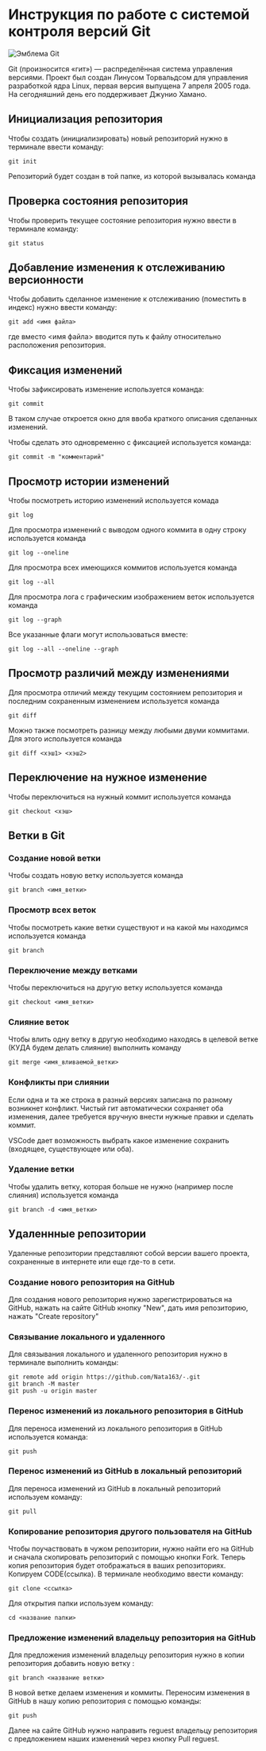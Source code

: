 # **Инструкция по работе с системой контроля версий Git**

![Эмблема Git](git.jpg)

Git (произносится «гит») — распределённая система управления версиями. Проект был создан Линусом Торвальдсом для управления разработкой ядра Linux, первая версия выпущена 7 апреля 2005 года. На сегодняшний день его поддерживает Джунио Хамано.

## Инициализация репозитория

Чтобы создать (инициализировать) новый репозиторий нужно в терминале ввести команду:

    git init

Репозиторий будет создан в той папке, из которой вызывалась команда

## Проверка состояния репозитория

Чтобы проверить текущее состояние репозитория нужно ввести в терминале команду:

    git status

## Добавление изменения к отслеживанию версионности

Чтобы добавить сделанное изменение к отслеживанию (поместить в индекс) нужно ввести команду:

    git add <имя файла>

где вместо <имя файла> вводится путь к файлу относительно расположения репозитория.

## Фиксация изменений

Чтобы зафиксировать изменение используется команда:

    git commit

В таком случае откроется окно для ввоба краткого описания сделанных изменений.

Чтобы сделать это одновременно с фиксацией используется команда:

    git commit -m "комментарий"

## Просмотр истории изменений

Чтобы посмотреть историю изменений используется комада

    git log

Для просмотра изменений с выводом одного коммита в одну строку используется команда

    git log --oneline

Для просмотра всех имеющихся коммитов используется команда

    git log --all

Для просмотра лога с графическим изображением веток используется команда

    git log --graph

Все указанные флаги могут использоваться вместе:

    git log --all --oneline --graph

## Просмотр различий между изменениями

Для просмотра отличий между текущим состоянием репозитория и последним сохраненным изменением используется команда

    git diff

Можно также посмотреть разницу между любыми двуми коммитами. Для этого используется команда

    git diff <хэш1> <хэш2>

## Переключение на нужное изменение

Чтобы переключиться на нужный коммит используется команда

    git checkout <хэш>

## Ветки в Git

### Создание новой ветки

Чтобы создать новую ветку используется команда

    git branch <имя_ветки>

### Просмотр всех веток

Чтобы посмотреть какие ветки существуют и на какой мы находимся используется команда

    git branch

### Переключение между ветками

Чтобы переключиться на другую ветку используется команда

    git checkout <имя_ветки>

### Слияние веток

Чтобы влить одну ветку в другую необходимо находясь в целевой ветке (КУДА будем делать слияние) выполнить команду

    git merge <имя_вливаемой_ветки>

### Конфликты при слиянии

Если одна и та же строка в разный версиях записана по разному возникнет конфликт.
Чистый гит автоматически сохраняет оба изменения, далее требуется вручную внести нужные правки и сделать коммит.

VSСode дает возможность выбрать какое изменение сохранить (входящее, существующее или оба).

### Удаление ветки

Чтобы удалить ветку, которая больше не нужно (например после слияния) используется команда

    git branch -d <имя_ветки>

## Удаленнные репозитории

Удаленные репозитории представляют собой версии вашего проекта, сохраненные в интернете или еще где-то в сети. 

### Создание нового репозитория на GitHub

Для создания нового репозитория нужно зарегистрироваться на GitHub, нажать на сайте GitHub кнопку "New", дать имя репозиторию, нажать "Create repository" 

### Связывание локального и удаленного

Для связывания локального и удаленного репозитория нужно в терминале выполнить команды: 

    git remote add origin https://github.com/Nata163/-.git
    git branch -M master
    git push -u origin master

### Перенос изменений из локального репозитория в GitHub

Для переноса изменений из локального репозитория в GitHub используется команда:

    git push


### Перенос изменений из GitHub в локальный репозиторий

Для переноса изменений из GitHub в локальный репозиторий используем команду:

    git pull


### Копирование репозитория другого пользователя на GitHub

Чтобы поучаствовать в чужом репозитории, нужно найти его на GitHub и сначала скопировать репозиторий с помощью кнопки Fork. Теперь копия репозитория будет отображаться в ваших репозиториях. Копируем CODE(ссылка). В терминале необходимо ввести команду:

    git clone <ссылка>

Для открытия папки используем команду:

    cd <название папки>

### Предложение изменений владельцу репозитория на GitHub

Для предложения изменений владельцу репозитория нужно в копии репозитория добавить новую ветку :

    git branch <название ветки>

В новой ветке делаем изменения и коммиты. Переносим изменения в GitHub в нашу копию репозитория с помощью команды:

    git push

Далее на сайте GitHub нужно направить reguest владельцу репозитория с предложением наших изменений через кнопку Pull reguest.